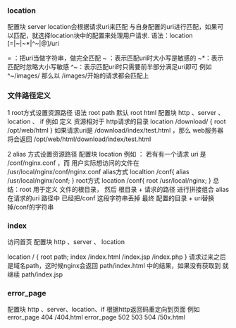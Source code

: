 ### location
配置块 server
location会根据请求uri来匹配 与自身配置的uri进行匹配，如果可以匹配，就选择location块中的配置来处理用户请求.
语法：location [=|~|~*|^~|@]/uri

= ：把uri当做字符串，做完全匹配
~ ：表示匹配uri时大小写是敏感的
~*：表示匹配时忽略大小写敏感
^~：表示匹配uri时只需要前半部分满足uri即可 例如  ^~/images/     那么以 /images/开始的请求都会匹配上

### 文件路径定义
1  root方式设置资源路径
语法  root path
默认 root html
配置块 http 、server 、 location 、 if
例如 定义 资源相对于 http请求的目录
location /download/ {
  root /opt/web/html
}
如果请求uri是  /download/index/test.html ，那么 web服务器将会返回  /opt/web/html/download/index/test.html

2  alias 方式设置资源路径
配置块 location
例如 ： 若有有一个请求 uri 是 /conf/nginx.conf ，而 用户实际想访问的文件在 /usr/local/nginx/conf/nginx.conf 
 alias方式
    localtion /conf{
      alias /usr/local/nginx/conf;
   }
  root方式
   location /conf{
     root /usr/local/nginx;
  }
总结：root 用于定义 文件的根目录， 然后  根目录  + 请求的路径 进行拼接组合
          alias 在请求的uri 路径中 已经把/conf 这段字符串丢掉  最终 配置的目录 + uri替换掉/conf的字符串


### index
访问首页
配置块  http  、server 、 location

location / {
   root path;
   index /index.html /index.jsp /index.php
}
请求过来之后是域名path，这时候nginx会返回 path/index.html 中的结果，如果没有获取到 就继续 path/index.jsp

### error_page
配置块 http 、server、location、if
根据http返回码重定向到页面
例如  
error_page 404 /404.html
error_page 502 503 504 /50x.html
